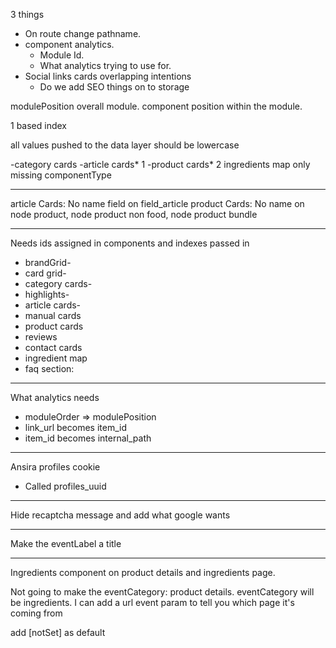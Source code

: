 3 things
* On route change pathname.
* component analytics.
	* Module Id.
	* What analytics trying to use for.
* Social links cards overlapping intentions
	* Do we add SEO things on to storage

modulePosition overall module.
component position within the module.

1 based index

all values pushed to the data layer should be lowercase

-category cards
-article cards* 1
-product cards* 2
ingredients map only missing componentType

---
article Cards: No name field on field_article
product Cards: No name on node product, node product non food, node product bundle


---
Needs ids assigned in components and indexes passed in
* brandGrid-
* card grid-
* category cards-
* highlights-
* article cards-
* manual cards
* product cards
* reviews
* contact cards
* ingredient map
* faq section:

---
What analytics needs
* moduleOrder => modulePosition
* link_url becomes item_id
* item_id becomes internal_path

---
Ansira profiles cookie
* Called profiles_uuid

---
Hide recaptcha message 
and add what google wants

---
Make the eventLabel a title


---
Ingredients component on product details and ingredients page.

Not going to make the 
eventCategory: product details.
eventCategory will be ingredients. I can add a url event param to tell you which page it's coming from

add [notSet] as default